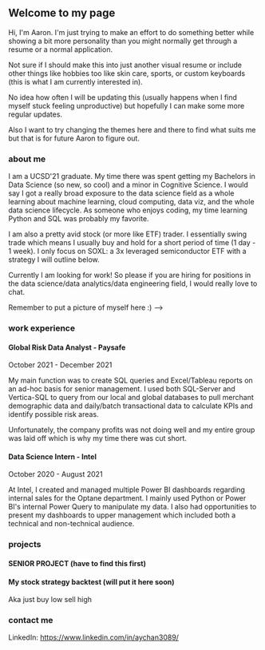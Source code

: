 ## Welcome to my page

Hi, I'm Aaron. I'm just trying to make an effort to do something better while showing a bit more personality than you might normally get through a resume or a normal application. 

Not sure if I should make this into just another visual resume or include other things like hobbies too like skin care, sports, or custom keyboards (this is what I am currently interested in).

No idea how often I will be updating this (usually happens when I find myself stuck feeling unproductive) but hopefully I can make some more regular updates. 

Also I want to try changing the themes here and there to find what suits me but that is for future Aaron to figure out. 

### about me

I am a UCSD'21 graduate. My time there was spent getting my Bachelors in Data Science (so new, so cool) and a minor in Cognitive Science. I would say I got a really broad exposure to the data science field as a whole learning about machine learning, cloud computing, data viz, and the whole data science lifecycle. As someone who enjoys coding, my time learning Python and SQL was probably my favorite. 

I am also a pretty avid stock (or more like ETF) trader. I essentially swing trade which means I usually buy and hold for a short period of time (1 day - 1 week). I only focus on SOXL: a 3x leveraged semiconductor ETF with a strategy I will outline below.  

Currently I am looking for work! So please if you are hiring for positions in the data science/data analytics/data engineering field, I would really love to chat. 

Remember to put a picture of myself here :) --> 

### work experience 

#### Global Risk Data Analyst - Paysafe 
October 2021 - December 2021

My main function was to create SQL queries and Excel/Tableau reports on an ad-hoc basis for senior management. I used both SQL-Server and Vertica-SQL to query from our local and global databases to pull merchant demographic data and daily/batch transactional data to calculate KPIs and identify possible risk areas. 

Unfortunately, the company profits was not doing well and my entire group was laid off which is why my time there was cut short. 

#### Data Science Intern - Intel
October 2020 - August 2021

At Intel, I created and managed multiple Power BI dashboards regarding internal sales for the Optane department. I mainly used Python or Power BI's internal Power Query to manipulate my data. I also had opportunities to present my dashboards to upper management which included both a technical and non-technical audience. 

### projects

#### SENIOR PROJECT (have to find this first)

#### My stock strategy backtest (will put it here soon)
Aka just buy low sell high  


### contact me 

LinkedIn: https://www.linkedin.com/in/aychan3089/ 

